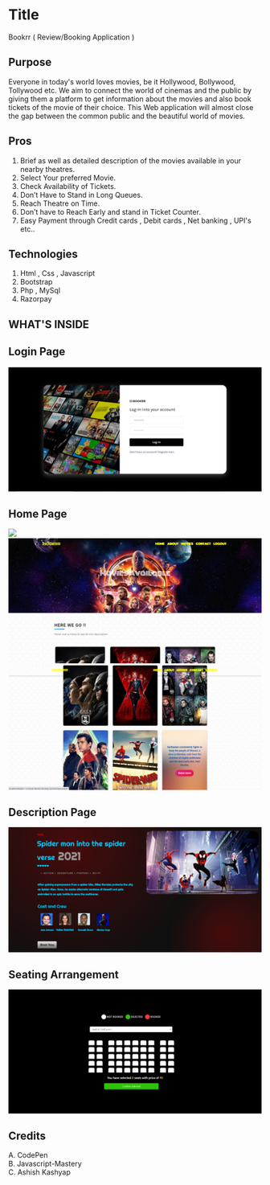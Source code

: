 # Title 

Bookrr
( Review/Booking Application )

## Purpose

Everyone in today's world loves movies, be it Hollywood, Bollywood, Tollywood etc. We aim to connect the world of cinemas and the public by giving them a platform to get         information about the movies and also book tickets of the movie of their choice. This Web application will almost close the gap between the common public and the beautiful       world of movies.
  
## Pros 

  1. Brief as well as detailed description of the movies available in your nearby theatres.  
  2. Select Your preferred Movie.  
  3. Check Availability of Tickets.
  4. Don’t Have to Stand in Long Queues.
  5. Reach Theatre on Time.
  6. Don’t have to Reach Early and stand in Ticket Counter.
  7. Easy Payment through Credit cards , Debit cards , Net banking , UPI's etc.. 

## Technologies 

  1. Html , Css , Javascript
  2. Bootstrap
  3. Php , MySql
  4. Razorpay 

## WHAT'S INSIDE 

## Login Page
<img src="./readimages/ss1.png" />

## Home Page
<img src="./readimages/ss2.png" />
<img src="./readimages/ss3.png" />
<img src="./readimages/ss4.png" />

## Description Page
<img src="./readimages/ss5.png" />

## Seating Arrangement 
<img src="./readimages/ss6.png" /> 

## Credits 

  A. CodePen<br/>
  B. Javascript-Mastery<br/>
  C. Ashish Kashyap
  
  



